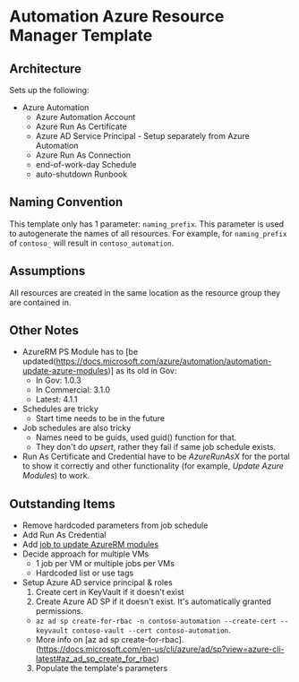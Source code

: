 # Automation Azure Resource Manager Template

## Architecture
Sets up the following:
* Azure Automation
  * Azure Automation Account
  * Azure Run As Certificate
  * Azure AD Service Principal - Setup separately from Azure Automation
  * Azure Run As Connection
  * end-of-work-day Schedule
  * auto-shutdown Runbook

## Naming Convention
This template only has 1 parameter: `naming_prefix`. This parameter is used to autogenerate the names of all resources. For example, for `naming_prefix` of `contoso_` will result in `contoso_automation`.

## Assumptions
All resources are created in the same location as the resource group they are contained in.

## Other Notes
* AzureRM PS Module has to [be updated(https://docs.microsoft.com/azure/automation/automation-update-azure-modules)] as its old in Gov:
  * In Gov: 1.0.3
  * In Commercial: 3.1.0
  * Latest: 4.1.1
* Schedules are tricky
  * Start time needs to be in the future
* Job schedules are also tricky
  * Names need to be guids, used guid() function for that.
  * They don't do *upsert*, rather they fail if same job schedule exists.
* Run As Certificate and Credential have to be *AzureRunAsX* for the portal to show it correctly and other functionality (for example, *Update Azure Modules*) to work.

## Outstanding Items
* Remove hardcoded parameters from job schedule
* Add Run As Credential
* Add [job to update AzureRM modules](https://github.com/azureautomation/runbooks/blob/master/Utility/ARM/Update-ModulesInAutomationToLatestVersion.ps1)
* Decide approach for multiple VMs
  * 1 job per VM or multiple jobs per VMs
  * Hardcoded list or use tags
* Setup Azure AD service principal & roles
  1. Create cert in KeyVault if it doesn't exist
  2. Create Azure AD SP if it doesn't exist. It's automatically granted permissions.
    * `az ad sp create-for-rbac -n contoso-automation --create-cert --keyvault contoso-vault --cert contoso-automation`.
    * More info on [az ad sp create-for-rbac].(https://docs.microsoft.com/en-us/cli/azure/ad/sp?view=azure-cli-latest#az_ad_sp_create_for_rbac)
  3. Populate the template's parameters

